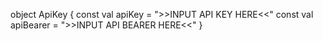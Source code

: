 object ApiKey { const val apiKey = ">>INPUT API KEY HERE<<" const val apiBearer = ">>INPUT API BEARER HERE<<" }
